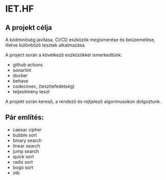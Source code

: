 # IET.HF

## A projekt célja
A kódminőség javítása, CI/CD eszközök megismerése és beüzemelése, illetve különbőző tesztek alkalmazása.

A project során a következő eszközökkel ismerkedtünk:
- github actions
- sonarlint
- docker
- behave
- codecovec, (tesztlefedetség)
- teljesítmény teszt

A projekt során kereső, a rendező és rejtjelező algorimusokon dolgoztunk.

## Pár említés:
- caesar cipher
- bubble sort
- binary search
- linear search
- jump search
- quick sort
- radix sort 
- bogo sort 
- stb.
